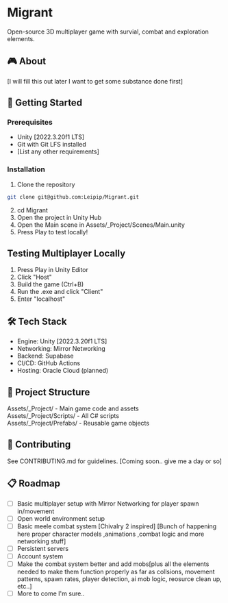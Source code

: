 # Migrant

Open-source 3D multiplayer game with survial, combat and exploration elements.



## 🎮 About
[I will fill this out later I want to get some substance done first]

## 🚀 Getting Started

### Prerequisites
- Unity [2022.3.20f1 LTS]
- Git with Git LFS installed
- [List any other requirements]

### Installation
1. Clone the repository
```bash
git clone git@github.com:Leipip/Migrant.git
``` 
2. cd Migrant
3. Open the project in Unity Hub
4. Open the Main scene in Assets/_Project/Scenes/Main.unity
5. Press Play to test locally!   

## Testing Multiplayer Locally

1. Press Play in Unity Editor
2. Click "Host"
3. Build the game (Ctrl+B)
4. Run the .exe and click "Client"
5. Enter "localhost"

## 🛠️ Tech Stack

* Engine: Unity [2022.3.20f1 LTS]
* Networking: Mirror Networking
* Backend: Supabase
* CI/CD: GitHub Actions
* Hosting: Oracle Cloud (planned)


## 📁 Project Structure

Assets/_Project/ - Main game code and assets\
Assets/_Project/Scripts/ - All C# scripts\
Assets/_Project/Prefabs/ - Reusable game objects

## 🤝 Contributing
See CONTRIBUTING.md for guidelines. [Coming soon.. give me a day or so]

##  📋 Roadmap
- [ ] Basic multiplayer setup with Mirror Networking for player spawn in/movement
- [ ] Open world environment setup
- [ ] Basic meele combat system [Chivalry 2 inspired] [Bunch of happening here proper character models ,animations ,combat logic and more networking stuff]
- [ ] Persistent servers
- [ ] Account system
- [ ] Make the combat system better and add mobs[plus all the elements needed to make them function properly as far as collsions, movement patterns, spawn rates, player detection, ai mob logic, reosurce clean up, etc..]
- [ ] More to come I'm sure..
